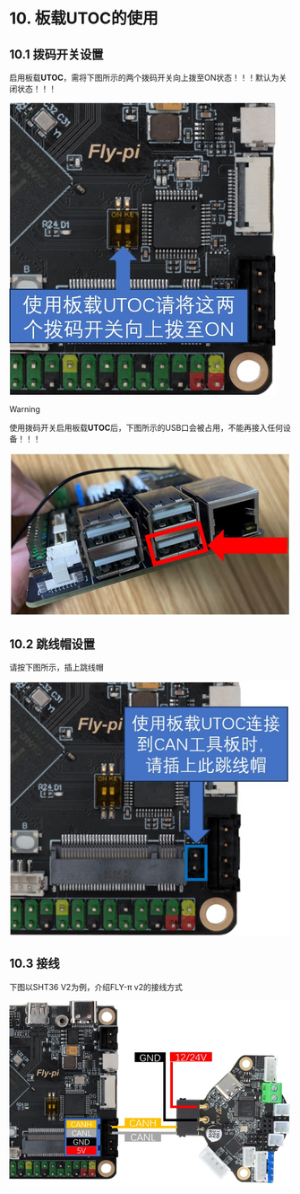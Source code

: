 #  10. 板载UTOC的使用

## 10.1 拨码开关设置

启用板载**UTOC**，需将下图所示的两个拨码开关向上拨至ON状态！！！默认为关闭状态！！！

![utoc1](../../images/boards/fly_pi_v2/utoc1.jpg)

> [!WARNING]
> 使用拨码开关启用板载**UTOC**后，下图所示的USB口会被占用，不能再接入任何设备！！！

![utoc2](../../images/boards/fly_pi_v2/utoc2.jpg)

## 10.2 跳线帽设置

请按下图所示，插上跳线帽

![120jpg](../../images/boards/fly_pi_v2/120jpg.jpg)

## 10.3 接线

下图以SHT36 V2为例，介绍FLY-π v2的接线方式

![tosht36](../../images/boards/fly_pi_v2/tosht36.jpg)

